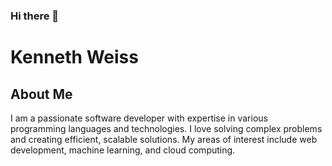 ### Hi there 👋
# Kenneth Weiss

## About Me
I am a passionate software developer with expertise in various programming languages and technologies. I love solving complex problems and creating efficient, scalable solutions. My areas of interest include web development, machine learning, and cloud computing.

<!--
**KennethWeiss/KennethWeiss** is a ✨ _special_ ✨ repository because its `README.md` (this file) appears on your GitHub profile.

Here are some ideas to get you started:

- 🔭 I’m currently working on ...
- 🌱 I’m currently learning ...
- 👯 I’m looking to collaborate on ...
- 🤔 I’m looking for help with ...
- 💬 Ask me about ...
- 📫 How to reach me: ...
- 😄 Pronouns: ...
- ⚡ Fun fact: ...
-->
